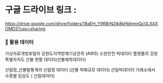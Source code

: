 # 구글 드라이브 링크 :
https://drive.google.com/drive/folders/18aEH_Y9RBrN2ik8kHbhmnQc0LX4XOMDS?usp=sharing

### :running_shirt_with_sash: 활용 데이터
    
가상자료개방포털의 강원도지역방재기상관측 (AWS)
소방안전 빅데이터 플랫폼의 강원특별자치도 산불 현황 데이터(산불예측데이터)
    
산림청_산불발통계의 산림청 데이터 (산불 피해규모 데이터)
산림빅데이터 거래소에서 수종별 임상도 ( 산림데이터)
